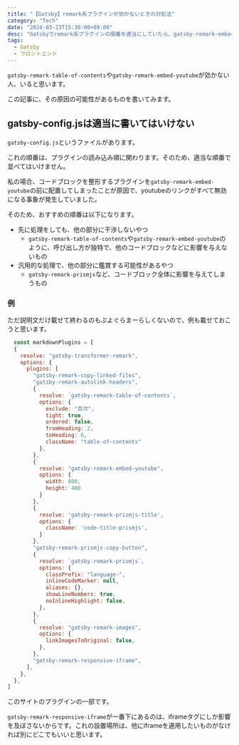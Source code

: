 ```yaml
---
title: "【Gatsby】remark系プラグインが効かないときの対処法"
category: "Tech"
date: "2024-03-23T15:30:00+09:00"
desc: "Gatsbyでremark系プラグインの順番を適当にしていたら、gatsby-remark-embed-youtubeが機能しなくなりました。解決方法を見つけるのは簡単だったので、以下で紹介します。"
tags:
  - Gatsby
  - フロントエンド
---
```



`gatsby-remark-table-of-contents`や`gatsby-remark-embed-youtube`が効かない人、いると思います。

この記事に、その原因の可能性があるものを書いてみます。

## gatsby-config.jsは適当に書いてはいけない

`gatsby-config.js`というファイルがあります。

これの順番は、プラグインの読み込み順に関わります。そのため、適当な順番で並べてはいけません。

私の場合、コードブロックを整形するプラグインを`gatsby-remark-embed-youtube`の前に配置してしまったことが原因で、youtubeのリンクがすべて無効になる事象が発生していました。

そのため、おすすめの順番は以下になります。

- 先に処理をしても、他の部分に干渉しないやつ
  - `gatsby-remark-table-of-contents`や`gatsby-remark-embed-youtube`のように、呼び出し方が独特で、他のコードブロックなどに影響を与えないもの
- 汎用的な処理で、他の部分に鑑賞する可能性があるやつ
  - `gatsby-remark-prismjs`など、コードブロック全体に影響を与えてしまうもの

### 例

ただ説明文だけ載せて終わるのもぷよぐらまーらしくないので、例も載せておこうと思います。

```js:name=gatsby-config.js
  const markdownPlugins = [
  {
    resolve: "gatsby-transformer-remark",
    options: {
      plugins: [
        "gatsby-remark-copy-linked-files",
        "gatsby-remark-autolink-headers",
        {
          resolve: `gatsby-remark-table-of-contents`,
          options: {
            exclude: "目次",
            tight: true,
            ordered: false,
            fromHeading: 2,
            toHeading: 6,
            className: "table-of-contents"
          },
        },
        {
          resolve: "gatsby-remark-embed-youtube",
          options: {
            width: 800,
            height: 400
          }
        },
        {
          resolve: 'gatsby-remark-prismjs-title',
          options: {
            className: 'code-title-prismjs',
          }
        },
        "gatsby-remark-prismjs-copy-button",
        {
          resolve: `gatsby-remark-prismjs`,
          options: {
            classPrefix: "language-",
            inlineCodeMarker: null,
            aliases: {},
            showLineNumbers: true,
            noInlineHighlight: false,
          },
        },
        {
          resolve: "gatsby-remark-images",
          options: {
            linkImagesToOriginal: false,
          },
        },
        "gatsby-remark-responsive-iframe",
      ],
    },
  },
]
```

このサイトのプラグインの一部です。

`gatsby-remark-responsive-iframe`が一番下にあるのは、iframeタグにしか影響を及ぼさないからです。これの設置場所は、他にiframeを適用したいものがなければ別にどこでもいいと思います。